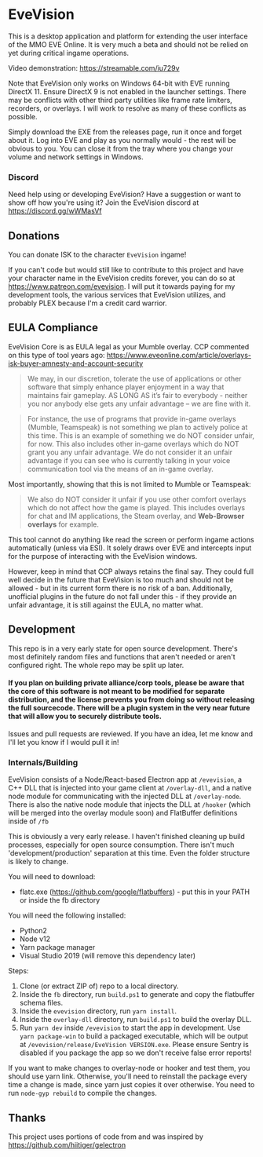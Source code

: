 # EveVision

This is a desktop application and platform for extending the user interface of the MMO EVE Online. It is very much a beta and should not be relied on yet during critical ingame operations.

Video demonstration: https://streamable.com/iu729v

Note that EveVision only works on Windows 64-bit with EVE running DirectX 11. Ensure DirectX 9 is not enabled in the launcher settings. There may be conflicts with other third party utilities like frame rate limiters, recorders, or overlays. I will work to resolve as many of these conflicts as possible.

Simply download the EXE from the releases page, run it once and forget about it. Log into EVE and play as you normally would - the rest will be obvious to you. You can close it from the tray where you change your volume and network settings in Windows.

### Discord

Need help using or developing EveVision? Have a suggestion or want to show off how you're using it? Join the EveVision discord at https://discord.gg/wWMasVf

## Donations

You can donate ISK to the character `EveVision` ingame!

If you can't code but would still like to contribute to this project and have your character name in the EveVision credits forever, you can do so at https://www.patreon.com/evevision.
I will put it towards paying for my development tools, the various services that EveVision utilizes, and probably PLEX because I'm a credit card warrior.


## EULA Compliance
EveVision Core is as EULA legal as your Mumble overlay. CCP commented on this type of tool years ago: https://www.eveonline.com/article/overlays-isk-buyer-amnesty-and-account-security

>We may, in our discretion, tolerate the use of applications or other software that simply enhance player enjoyment in a way that maintains fair gameplay.
 AS LONG AS it’s fair to everybody - neither you nor anybody else gets any unfair advantage – we are fine with it.

>For instance, the use of programs that provide in-game overlays (Mumble, Teamspeak) is not something we plan to actively police at this time.
>This is an example of something we do NOT consider unfair, for now. This also includes other in-game overlays which do NOT grant you any unfair advantage.
>We do not consider it an unfair advantage if you can see who is currently talking in your voice communication tool via the means of an in-game overlay.

Most importantly, showing that this is not limited to Mumble or Teamspeak:
>We also do NOT consider it unfair if you use other comfort overlays which do not affect how the game is played. This includes overlays for chat and IM applications, the Steam overlay, and **Web-Browser overlays** for example.

This tool cannot do anything like read the screen or perform ingame actions automatically (unless via ESI). It solely draws over EVE and intercepts input for the purpose of interacting with the EveVision windows.

However, keep in mind that CCP always retains the final say. They could full well decide in the future that EveVision is too much and should not be allowed - but in its current form there is no risk of a ban. Additionally, unofficial plugins in the future do not fall under this - if they provide an unfair advantage, it is still against the EULA, no matter what.

## Development

This repo is in a very early state for open source development. There's most definitely random files and functions that aren't needed or aren't configured right. The whole repo may be split up later.

#### If you plan on building private alliance/corp tools, please be aware that the core of this software is not meant to be modified for separate distribution, and the license prevents you from doing so without releasing the full sourcecode. There will be a plugin system in the very near future that will allow you to securely distribute tools.

Issues and pull requests are reviewed. If you have an idea, let me know and I'll let you know if I would pull it in!

### Internals/Building
EveVision consists of a Node/React-based Electron app at `/evevision`, a C++ DLL that is injected into your game client at `/overlay-dll`, and a native node module for communicating with the injected DLL at `/overlay-node`.
There is also the native node module that injects the DLL at `/hooker` (which will be merged into the overlay module soon) and FlatBuffer definitions inside of `/fb`

This is obviously a very early release. I haven't finished cleaning up build processes, especially for open source consumption. There isn't much 'development/production' separation at this time. Even the folder structure is likely to change.

You will need to download:
* flatc.exe (https://github.com/google/flatbuffers) - put this in your PATH or inside the fb directory

You will need the following installed:
* Python2
* Node v12
* Yarn package manager
* Visual Studio 2019 (will remove this dependency later)

Steps:
1. Clone (or extract ZIP of) repo to a local directory.
2. Inside the `fb` directory, run `build.ps1` to generate and copy the flatbuffer schema files.
3. Inside the `evevision` directory, run `yarn install`.
4. Inside the `overlay-dll` directory, run `build.ps1` to build the overlay DLL.
5. Run `yarn dev` inside `/evevision` to start the app in development. Use `yarn package-win` to build a packaged executable, which will be output at `/evevision/release/EveVision VERSION.exe`. Please ensure Sentry is disabled if you package the app so we don't receive false error reports!

If you want to make changes to overlay-node or hooker and test them, you should use yarn link. Otherwise, you'll need to reinstall the package every time a change is made, since yarn just copies it over otherwise. You need to run `node-gyp rebuild` to compile the changes.

## Thanks
This project uses portions of code from and was inspired by https://github.com/hiitiger/gelectron
